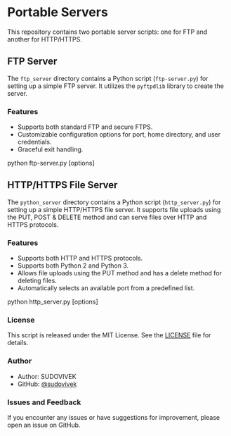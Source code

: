 # Portable Servers

This repository contains two portable server scripts: one for FTP and another for HTTP/HTTPS.

## FTP Server

The `ftp_server` directory contains a Python script (`ftp-server.py`) for setting up a simple FTP server. It utilizes the `pyftpdlib` library to create the server. 

### Features

- Supports both standard FTP and secure FTPS.
- Customizable configuration options for port, home directory, and user credentials.
- Graceful exit handling.


python ftp-server.py [options]


## HTTP/HTTPS File Server

The `python_server` directory contains a Python script (`http_server.py`) for setting up a simple HTTP/HTTPS file server. It supports file uploads using the PUT, POST & DELETE method and can serve files over HTTP and HTTPS protocols.

### Features

- Supports both HTTP and HTTPS protocols.
- Supports both Python 2 and Python 3.
- Allows file uploads using the PUT method and has a delete method for deleting files.
- Automatically selects an available port from a predefined list.


python http_server.py [options]


### License

This script is released under the MIT License. See the [LICENSE](./python_server/LICENSE) file for details.

### Author

- Author: SUDOVIVEK
- GitHub: [@sudovivek](https://github.com/sudovivek)

### Issues and Feedback

If you encounter any issues or have suggestions for improvement, please open an issue on GitHub.
